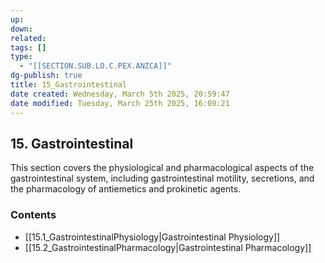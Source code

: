 ```yaml
---
up: 
down: 
related: 
tags: []
type:
  - "[[SECTION.SUB.LO.C.PEX.ANZCA]]"
dg-publish: true
title: 15_Gastrointestinal
date created: Wednesday, March 5th 2025, 20:59:47
date modified: Tuesday, March 25th 2025, 16:09:21
---
```


## 15. Gastrointestinal

This section covers the physiological and pharmacological aspects of the gastrointestinal system, including gastrointestinal motility, secretions, and the pharmacology of antiemetics and prokinetic agents.

### Contents

- [[15.1_GastrointestinalPhysiology|Gastrointestinal Physiology]]
- [[15.2_GastrointestinalPharmacology|Gastrointestinal Pharmacology]]
